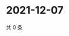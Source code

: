 # 2021-12-07

共 0 条

<!-- BEGIN WEIBO -->
<!-- 最后更新时间 Tue Dec 07 2021 12:01:04 GMT+0800 (China Standard Time) -->

<!-- END WEIBO -->
